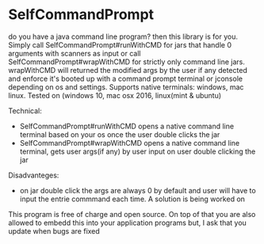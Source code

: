 # SelfCommandPrompt
do you have a java command line program? then this library is for you. Simply call SelfCommandPrompt#runWithCMD for jars that handle 0 arguments with scanners as input or call SelfCommandPrompt#wrapWithCMD for strictly only command line jars. wrapWithCMD will returned the modified args by the user if any detected and enforce it's booted up with a command prompt terminal or jconsole depending on os and settings. Supports native terminals: windows, mac linux. Tested on (windows 10, mac osx 2016, linux(mint & ubuntu)

Technical:
- SelfCommandPrompt#runWithCMD opens a native command line terminal based on your os once the user double clicks the jar
- SelfCommandPrompt#wrapWithCMD opens a native command line terminal, gets user args(if any) by user input on user double clicking the jar

Disadvanteges:
- on jar double click the args are always 0 by default and user will have to input the entrie commmand each time. A solution is being worked on

This program is free of charge and open source. On top of that you are also allowed to embedd this into your application programs but, I ask that you update when bugs are fixed
